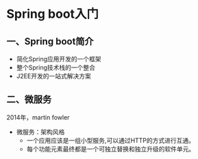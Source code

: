 # Spring boot入门

## 一、Spring boot简介

- 简化Spring应用开发的一个框架
- 整个Spring技术栈的一个整合
- J2EE开发的一站式解决方案

## 二、微服务

2014年，martin fowler

- 微服务：架构风格
	- 一个应用应该是一组小型服务,可以通过HTTP的方式进行互通。
	- 每个功能元素最终都是一个可独立替换和独立升级的软件单元。
